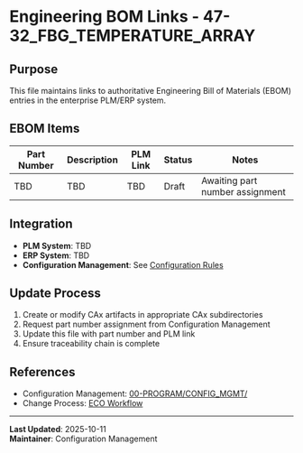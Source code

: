 # Engineering BOM Links - 47-32_FBG_TEMPERATURE_ARRAY

## Purpose

This file maintains links to authoritative Engineering Bill of Materials (EBOM) entries in the enterprise PLM/ERP system.

## EBOM Items

| Part Number | Description | PLM Link | Status | Notes |
|------------|-------------|----------|---------|-------|
| TBD | TBD | TBD | Draft | Awaiting part number assignment |

## Integration

- **PLM System**: TBD
- **ERP System**: TBD
- **Configuration Management**: See [Configuration Rules](../../../../../../../00-PROGRAM/CONFIG_MGMT/)

## Update Process

1. Create or modify CAx artifacts in appropriate CAx subdirectories
2. Request part number assignment from Configuration Management
3. Update this file with part number and PLM link
4. Ensure traceability chain is complete

## References

- Configuration Management: [00-PROGRAM/CONFIG_MGMT/](../../../../../../../00-PROGRAM/CONFIG_MGMT/)
- Change Process: [ECO Workflow](../../../../../../../00-PROGRAM/CONFIG_MGMT/06-CHANGES/02-WORKFLOW/ECO_WORKFLOW.md)

---

**Last Updated**: 2025-10-11  
**Maintainer**: Configuration Management
